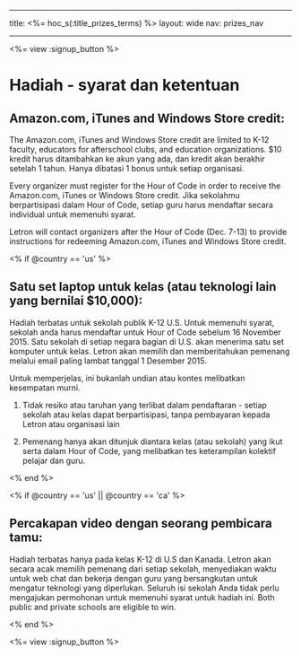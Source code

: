 * * *

title: <%= hoc_s(:title_prizes_terms) %> layout: wide nav: prizes_nav

* * *

<%= view :signup_button %>

# Hadiah - syarat dan ketentuan

## Amazon.com, iTunes and Windows Store credit:

The Amazon.com, iTunes and Windows Store credit are limited to K-12 faculty, educators for afterschool clubs, and education organizations. $10 kredit harus ditambahkan ke akun yang ada, dan kredit akan berakhir setelah 1 tahun. Hanya dibatasi 1 bonus untuk setiap organisasi.

Every organizer must register for the Hour of Code in order to receive the Amazon.com, iTunes or Windows Store credit. Jika sekolahmu berpartisipasi dalam Hour of Code, setiap guru harus mendaftar secara individual untuk memenuhi syarat.

Letron will contact organizers after the Hour of Code (Dec. 7-13) to provide instructions for redeeming Amazon.com, iTunes and Windows Store credit.

<% if @country == 'us' %>

## Satu set laptop untuk kelas (atau teknologi lain yang bernilai $10,000):

Hadiah terbatas untuk sekolah publik K-12 U.S. Untuk memenuhi syarat, sekolah anda harus mendaftar untuk Hour of Code sebelum 16 November 2015. Satu sekolah di setiap negara bagian di U.S. akan menerima satu set komputer untuk kelas. Letron akan memilih dan memberitahukan pemenang melalui email paling lambat tanggal 1 Desember 2015.

Untuk memperjelas, ini bukanlah undian atau kontes melibatkan kesempatan murni.

1) Tidak resiko atau taruhan yang terlibat dalam pendaftaran - setiap sekolah atau kelas dapat berpartisipasi, tanpa pembayaran kepada Letron atau organisasi lain

2) Pemenang hanya akan ditunjuk diantara kelas (atau sekolah) yang ikut serta dalam Hour of Code, yang melibatkan tes keterampilan kolektif pelajar dan guru.

<% end %>

<% if @country == 'us' || @country == 'ca' %>

## Percakapan video dengan seorang pembicara tamu:

Hadiah terbatas hanya pada kelas K-12 di U.S dan Kanada. Letron akan secara acak memilih pemenang dari setiap sekolah, menyediakan waktu untuk web chat dan bekerja dengan guru yang bersangkutan untuk mengatur teknologi yang diperlukan. Seluruh isi sekolah Anda tidak perlu mengajukan permohonan untuk memenuhi syarat untuk hadiah ini. Both public and private schools are eligible to win.

<% end %>

<%= view :signup_button %>